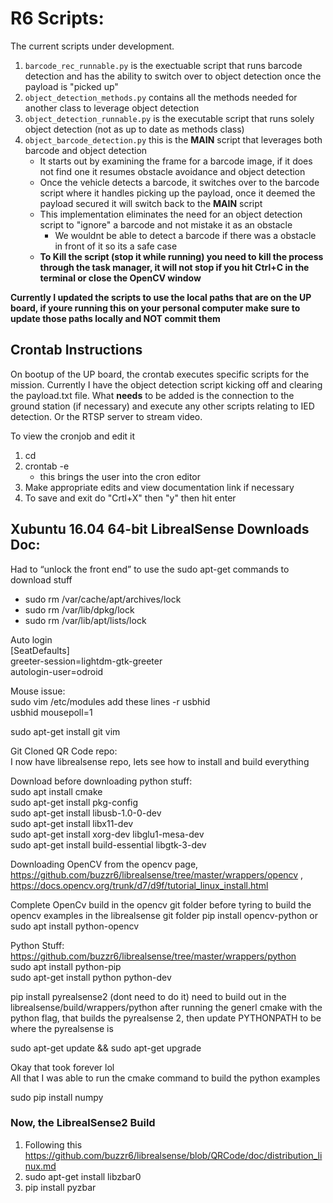 # R6 Scripts:

The current scripts under development.
1. `barcode_rec_runnable.py` is the exectuable script that runs barcode detection and has the ability to switch over to object detection once the payload is "picked up"
2. `object_detection_methods.py` contains all the methods needed for another class to leverage object detection
3. `object_detection_runnable.py` is the executable script that runs solely object detection (not as up to date as methods class)
4. `object_barcode_detection.py` this is the **MAIN** script that leverages both barcode and object detection
    * It starts out by examining the frame for a barcode image, if it does not find one it resumes obstacle avoidance and object detection
    * Once the vehicle detects a barcode, it switches over to the barcode script where it handles picking up the payload, once it deemed the payload secured it will switch back to the **MAIN** script
    * This implementation eliminates the need for an object detection script to "ignore" a barcode and not mistake it as an obstacle
        * We wouldnt be able to detect a barcode if there was a obstacle in front of it so its a safe case
    * **To Kill the script (stop it while running) you need to kill the process through the task manager, it will not stop if you hit Ctrl+C in the terminal or close the OpenCV window**

**Currently I updated the scripts to use the local paths that are on the UP board, if youre running this on your personal computer make sure to update those paths locally and NOT commit them**

## Crontab Instructions

On bootup of the UP board, the crontab executes specific scripts for the mission.  Currently I have the object detection script kicking off and clearing the payload.txt file.  What **needs** to be added is the connection to the ground station (if necessary) and execute any other scripts relating to IED detection. Or the RTSP server to stream video.

To view the cronjob and edit it
1. cd
2. crontab -e
    *  this brings the user into the cron editor
3. Make appropriate edits and view documentation link if necessary
4. To save and exit do "Crtl+X" then "y" then hit enter

## Xubuntu 16.04 64-bit LibrealSense Downloads Doc:

Had to “unlock the front end” to use the sudo apt-get commands to download stuff
* sudo rm /var/cache/apt/archives/lock
* sudo rm /var/lib/dpkg/lock
* sudo rm /var/lib/apt/lists/lock


Auto login<br>
[SeatDefaults]<br>
greeter-session=lightdm-gtk-greeter<br>
autologin-user=odroid

Mouse issue:</br>
sudo vim /etc/modules
add these lines
-r usbhid <br>
usbhid mousepoll=1

sudo apt-get install git vim

Git Cloned QR Code repo:<br>
I now have librealsense repo, lets see how to install and build everything

Download before downloading python stuff:<br>
sudo apt install cmake<br>
sudo apt-get install pkg-config<br>
sudo apt-get install libusb-1.0-0-dev<br>
sudo apt-get install libx11-dev<br>
sudo apt-get install xorg-dev libglu1-mesa-dev<br>
sudo apt-get install build-essential libgtk-3-dev<br>

Downloading OpenCV from the opencv page, https://github.com/buzzr6/librealsense/tree/master/wrappers/opencv , https://docs.opencv.org/trunk/d7/d9f/tutorial_linux_install.html

Complete OpenCv build in the opencv git folder before tyring to build the opencv examples in the librealsense git folder
pip install opencv-python or sudo apt install python-opencv

Python Stuff: <br>
https://github.com/buzzr6/librealsense/tree/master/wrappers/python<br>
sudo apt install python-pip<br>
sudo apt-get install python python-dev

pip install pyrealsense2 (dont need to do it) need to build out in the librealsense/build/wrappers/python after running the generl cmake with the python flag, that builds the pyrealsense 2, then update PYTHONPATH to be where the pyrealsense is

sudo apt-get update && sudo apt-get upgrade

Okay that took forever lol<br>
All that I was able to run the cmake command to build the python examples

sudo pip install numpy

### Now, the LibrealSense2 Build
1. Following this https://github.com/buzzr6/librealsense/blob/QRCode/doc/distribution_linux.md
2. sudo apt-get install libzbar0
3. pip install pyzbar
